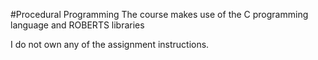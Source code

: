 #Procedural Programming
The course makes use of the C programming language and ROBERTS libraries

I do not own any of the assignment instructions.

